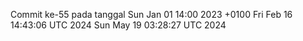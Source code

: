 Commit ke-55 pada tanggal Sun Jan 01 14:00 2023 +0100
Fri Feb 16 14:43:06 UTC 2024
Sun May 19 03:28:27 UTC 2024
